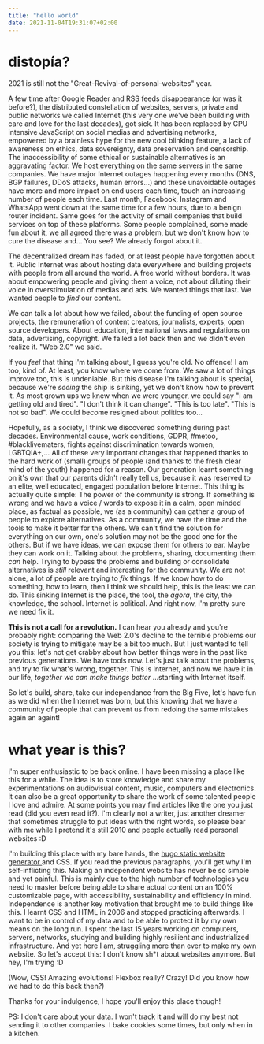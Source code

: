 ```yaml
---
title: "hello world"
date: 2021-11-04T19:31:07+02:00
---
```


# distopía?

2021 is still not the "Great-Revival-of-personal-websites" year.

A few time after Google Reader and RSS feeds disappearance (or was it before?),
the distributed constellation of websites, servers, private and public networks
we called Internet (this very one we've been building with care and love for
the last decades), got sick. It has been replaced by CPU intensive JavaScript
on social medias and advertising networks, empowered by a brainless hype for
the new cool blinking feature, a lack of awareness on ethics, data sovereignty,
data preservation and censorship. The inaccessibility of some ethical or
sustainable alternatives is an aggravating factor. We host everything on the
same servers in the same companies. We have major Internet outages happening
every months (DNS, BGP failures, DDoS attacks, human errors...) and these
unavoidable outages have more and more impact on end users each time, touch an
increasing number of people each time. Last month, Facebook, Instagram and
WhatsApp went down at the same time for a few hours, due to a benign router
incident. Same goes for the activity of small companies that build services on
top of these platforms. Some people complained, some made fun about it, we all
agreed there was a problem, but we don't know how to cure the disease and... You
see? We already forgot about it.

The decentralized dream has faded, or at least people have forgotten about it.
Public Internet was about hosting data everywhere and building projects with
people from all around the world. A free world without borders.  It was about
empowering people and giving them a voice, not about diluting their voice in
overstimulation of medias and ads. We wanted things that last. We wanted
people to *find* our content.

We can talk a lot about how we failed, about the funding of open source
projects, the remuneration of content creators, journalists, experts, open
source developers. About education, international laws and regulations on data,
advertising, copyright. We failed a lot back then and we didn't even realize
it. "Web 2.0" we said.

If you *feel* that thing I'm talking about, I guess you're old. No offence! I
am too, kind of. At least, you know where we come from. We saw a lot of things
improve too, this is undeniable. But this disease I'm talking about is special,
because we're *seeing* the ship is sinking, yet we don't know how to prevent
it. As most grown ups we knew when we were younger, we could say "I am getting
old and tired". "I don't think it can change". "This is too late". "This is not
so bad". We could become resigned about politics too...

Hopefully, as a society, I think we discovered something during past decades.
Environmental cause, work conditions, GDPR, #metoo, #blacklivematers, fights
against discrimination towards women, LGBTQIA+,... All of these very important
changes that happened thanks to the hard work of (small) groups of people (and
thanks to the fresh clear mind of the youth) happened for a reason. Our
generation learnt something on it's own that our parents didn't really tell us,
because it was reserved to an elite, well educated, engaged population before
Internet. This thing is actually quite simple: The power of the community is
strong. If something is wrong and we have a voice / words to expose it in a
calm, open minded place, as factual as possible, we (as a community) can gather
a group of people to explore alternatives. As a community, we have the time and
the tools to make it better for the others. We can't find the solution for
everything on our own, one's solution may not be the good one for the others.
But if we have ideas, we can expose them for others to ear. Maybe they can work
on it. Talking about the problems, sharing, documenting them *can* help. Trying
to bypass the problems and building or consolidate alternatives is *still*
relevant and interesting for the community. We are not alone, a lot of people
are trying to *fix* things. If we know how to do something, how to learn, then
I think we should help, this is the least we can do. This sinking Internet is
the place, the tool, the *agora*, the city, the knowledge, the school. Internet
is political. And right now, I'm pretty sure we need fix it.

**This is not a call for a revolution.** I can hear you already and you're
probably right: comparing the Web 2.0's decline to the terrible problems our
society is trying to mitigate may be a bit too much. But I just wanted to tell
you this: let's not get crabby about how better things were in the past like
previous generations. We have tools now. Let's just talk about the problems,
and try to fix what's wrong, together. This is Internet, and now we have it in
our life, *together we can make things better* ...starting with Internet itself.

So let's build, share, take our independance from the Big Five, let's have fun
as we did when the Internet was born, but this knowing that we have a community
of people that can prevent us from redoing the same mistakes again an againt!

# what year is this?

I'm super enthusiastic to be back online. I have been missing a place like this
for a while. The idea is to store knowledge and share my experimentations on
audiovisual content, music, computers and electronics. It can also be a great
opportunity to share the work of some talented people I love and admire. At
some points you may find articles like the one you just read (did you even
read it?). I'm clearly not a writer, just another dreamer that sometimes
struggle to put ideas with the right words, so please bear with me while I
pretend it's still 2010 and people actually read personal websites :D

I'm building this place with my bare hands, the [hugo static website generator
](https://gohugo.io/) and CSS. If you read the previous paragraphs, you'll get
why I'm self-inflicting this. Making an independent website has never be so
simple and yet painful. This is mainly due to the high number of technologies
you need to master before being able to share actual content on an 100%
customizable page, with accessibility, sustainability and efficiency in mind.
Independence is another key motivation that brought me to build things like
this. I learnt CSS and HTML in 2006 and stopped practicing afterwards. I want
to be in control of my data and to be able to protect it by my own means on the
long run. I spent the last 15 years working on computers, servers, networks,
studying and building highly resilient and industrialized infrastructure. And
yet here I am, struggling more than ever to make my own website. So let's
accept this: I don't know sh*t about websites anymore. But hey, I'm trying :D

(Wow, CSS! Amazing evolutions! Flexbox really? Crazy! Did you know how we had
to do this back then?)

Thanks for your indulgence, I hope you'll enjoy this place though!

PS: I don't care about your data. I won't track it and will do my best not
sending it to other companies. I bake cookies some times, but only when in a
kitchen.
